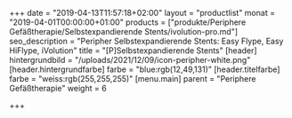 +++
date = "2019-04-13T11:57:18+02:00"
layout = "productlist"
monat = "2019-04-01T00:00:00+01:00"
products = ["produkte/Periphere Gefäßtherapie/Selbstexpandierende Stents/ivolution-pro.md"]
seo_description = "Peripher Selbstexpandierende Stents: Easy Flype, Easy HiFlype, iVolution"
title = "[P]Selbstexpandierende Stents"
[header]
hintergrundbild = "/uploads/2021/12/09/icon-peripher-white.png"
[header.hintergrundfarbe]
farbe = "blue:rgb(12,49,131)"
[header.titelfarbe]
farbe = "weiss:rgb(255,255,255)"
[menu.main]
parent = "Periphere Gefäßtherapie"
weight = 6

+++
